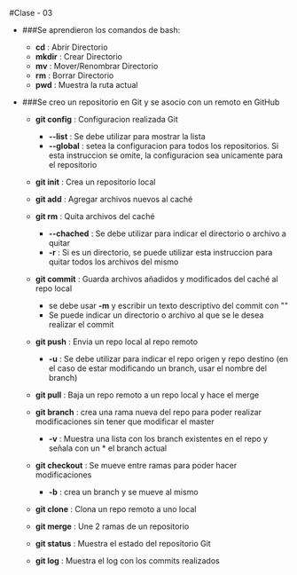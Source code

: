 #Clase - 03
- ###Se aprendieron los comandos de bash:
    + **cd** : Abrir Directorio
    + **mkdir** : Crear Directorio
    + **mv** : Mover/Renombrar Directorio
    + **rm** : Borrar Directorio
    + **pwd** : Muestra la ruta actual

- ###Se creo un repositorio en Git y se asocio con un remoto en GitHub
    + **git config** : Configuracion realizada Git
        * **--list** : Se debe utilizar para mostrar la lista
        * **--global** : setea la configuracion para todos los repositorios. Si esta instruccion se omite, la configuracion sea unicamente para el repositorio
    
    + **git init** : Crea un repositorio local
    
    + **git add** : Agregar archivos nuevos al caché
    
    + **git rm** : Quita archivos del caché
        * **--chached** : Se debe utilizar para indicar el directorio o archivo a quitar
        * **-r** : Si es un directorio, se puede utilizar esta instruccion para quitar todos los archivos del mismo
    
    + **git commit** : Guarda archivos añadidos y modificados del caché al repo local
        * se debe usar **-m** y escribir un texto descriptivo del commit con ""
        * Se puede indicar un directorio o archivo al que se le desea realizar el commit
    
    + **git push** : Envia un repo local al repo remoto
        * **-u** : Se debe utilizar para indicar el repo origen y repo destino (en el caso de estar modificando un branch, usar el nombre del branch)
    
    + **git pull** : Baja un repo remoto a un repo local y hace el merge
    
    + **git branch** : crea una rama nueva del repo para poder realizar modificaciones sin tener que modificar el master
        * **-v** : Muestra una lista con los branch existentes en el repo y señala con un * el branch actual
    
    + **git checkout** : Se mueve entre ramas para poder hacer modificaciones
        * **-b** : crea un branch y se mueve al mismo
    
    + **git clone** : Clona un repo remoto a uno local

    + **git merge** : Une 2 ramas de un repositorio

    + **git status** : Muestra el estado del repositorio Git

    + **git log** : Muestra el log con los commits realizados